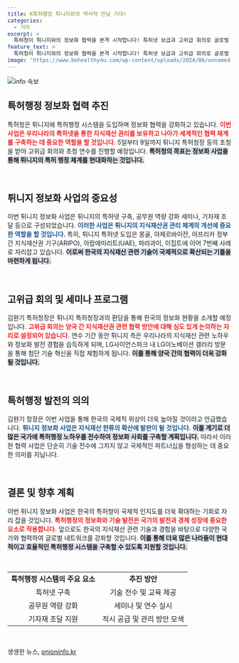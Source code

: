 ```yaml
---
title: K특허행정 튀니지와의 역사적 만남 기대!
categories:
  - 기타
excerpt: >
  특허청이 튀니지와의 정보화 협력을 본격 시작합니다! 특허넷 보급과 고위급 회의로 글로벌 지재권 협력 확대, 우리의 노하우가 전 세계로 퍼집니다. 클릭해 자세한 내용을 확인하세요!
feature_text: >
  특허청이 튀니지와의 정보화 협력을 본격 시작합니다! 특허넷 보급과 고위급 회의로 글로벌 지재권 협력 확대, 우리의 노하우가 전 세계로 퍼집니다. 클릭해 자세한 내용을 확인하세요!
image: 'https://www.behealthy4u.com/wp-content/uploads/2024/06/unnamed-file.png'
---
```


<p><img src="https://www.behealthy4u.com/wp-content/uploads/2024/06/unnamed-file.png" alt="info 속보" /></p>

<h2 data-ke-size="size26">특허행정 정보화 협력 추진</h2>

<p data-ke-size="size16"> 특허청은 튀니지에 특허행정 시스템을 도입하며 정보화 협력을 강화하고 있습니다. <b><span style="color: #ee2323;">이번 사업은 우리나라의 특허넷을 통한 지식재산 권리를 보유하고 나아가 세계적인 협력 체계를 구축하는 데 중요한 역할을 할 것입니다.</span></b> 5일부터 9일까지 튀니지 특허청장 등의 초청을 받아 고위급 회의와 초청 연수를 진행할 예정입니다. <b><span style="background-color: #21538527;">특허청의 목표는 정보화 사업을 통해 튀니지의 특허 행정 체계를 현대화하는 것입니다.</span></b></p>

<p data-ke-size="size16">&nbsp;</p>

<h2 data-ke-size="size26">튀니지 정보화 사업의 중요성</h2>

<p data-ke-size="size16"> 이번 튀니지 정보화 사업은 튀니지의 특허넷 구축, 공무원 역량 강화 세미나, 기자재 조달 등으로 구성되었습니다. <b><span style="color: #1a5490;">이러한 사업은 튀니지의 지식재산권 관리 체계의 개선에 중요한 역할을 할 것입니다.</span></b> 특히, 튀니지 특허넷 도입은 몽골, 아제르바이잔, 아프리카 정부 간 지식재산권 기구(ARIPO), 아랍에미리트(UAE), 파라과이, 이집트에 이어 7번째 사례로 자리잡고 있습니다. <b><span style="background-color: #21538527;">이로써 한국의 지식재산 관련 기술이 국제적으로 확산되는 기틀을 마련하게 됩니다.</span></b></p>

<p data-ke-size="size16">&nbsp;</p>

<h2 data-ke-size="size26">고위급 회의 및 세미나 프로그램</h2>

<p data-ke-size="size16"> 김완기 특허청장은 튀니지 특허청장과의 환담을 통해 한국의 정보화 현황을 소개할 예정입니다. <b><span style="color: #ee2323;">고위급 회의는 양국 간 지식재산권 관련 협력 방안에 대해 심도 있게 논의하는 자리로 설정되어 있습니다.</span></b> 연수 기간 동안 튀니지 측은 우리나라의 지식재산 관련 노하우와 정보화 발전 경험을 습득하게 되며, LG사이언스파크 내 LG이노베이션 갤러리 방문을 통해 첨단 기술 혁신을 직접 체험하게 됩니다. <b><span style="background-color: #21538527;">이를 통해 양국 간의 협력이 더욱 강화될 것입니다.</span></b></p>

<p data-ke-size="size16">&nbsp;</p>

<h2 data-ke-size="size26">특허행정 발전의 의의</h2>

<p data-ke-size="size16"> 김완기 청장은 이번 사업을 통해 한국의 국제적 위상이 더욱 높아질 것이라고 언급했습니다. <b><span style="color: #1a5490;">튀니지 정보화 사업은 지식재산 한류의 확산에 발판이 될 것입니다.</span></b> <b><span style="background-color: #21538527;">이를 계기로 더 많은 국가에 특허행정 노하우를 전수하여 정보화 사회를 구축할 계획입니다.</span></b> 따라서 이러한 협력 사업은 단순히 기술 전수에 그치지 않고 국제적인 파트너십을 형성하는 데 중요한 의미를 지닙니다. </p>

<p data-ke-size="size16">&nbsp;</p>

<h2 data-ke-size="size26">결론 및 향후 계획</h2>

<p data-ke-size="size16"> 이번 튀니지 정보화 사업은 한국의 특허청이 국제적 인지도를 더욱 확대하는 기회로 자리 잡을 것입니다. <b><span style="color: #ee2323;">특허행정의 정보화와 기술 발전은 국가의 발전과 경제 성장에 중요한 요소로 작용합니다.</span></b> 앞으로도 한국의 지식재산 관련 기술과 경험을 바탕으로 다양한 국가와 협력하여 글로벌 네트워크를 강화할 것입니다. <b><span style="background-color: #21538527;">이를 통해 더욱 많은 나라들이 현대적이고 효율적인 특허행정 시스템을 구축할 수 있도록 지원할 것입니다.</span></b></p>

<p data-ke-size="size16">&nbsp;</p>

<table style="width: 100%; border-collapse: collapse;">
  <tr>
    <td style="text-align: center; height: 30px;"><b>특허행정 시스템의 주요 요소</b></td>
    <td style="text-align: center; height: 30px;"><b>추진 방안</b></td>
  </tr>
  <tr>
    <td style="text-align: center; height: 20px;">특허넷 구축</td>
    <td style="text-align: center; height: 20px;">기술 전수 및 교육 제공</td>
  </tr>
  <tr>
    <td style="text-align: center; height: 20px;">공무원 역량 강화</td>
    <td style="text-align: center; height: 20px;">세미나 및 연수 실시</td>
  </tr>
  <tr>
    <td style="text-align: center; height: 20px;">기자재 조달 지원</td>
    <td style="text-align: center; height: 20px;">적시 공급 및 관리 방안 모색</td>
  </tr>
</table>

<p data-ke-size="size16">&nbsp;</p>
생생한 뉴스, <a href="https://onioninfo.kr" rel="dofollow">onioninfo.kr</a>


